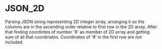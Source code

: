 # JSON_2D
Parsing JSON string representing 2D integer array, arranging it so the columns are in the ascending order relative to first row 
in the 2D array. After that finding coordintes of number '9' as member of 2D array and getting sum of all that coordinates. 
Coordinates of '9' in the first row are not included.
